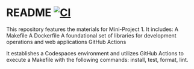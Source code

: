 # README [![CI](https://github.com/vivianzzzzz/Template/actions/workflows/ci.yml/badge.svg)](https://github.com/vivianzzzzz/Template/actions/workflows/ci.yml)
This repository features the materials for Mini-Project 1. It includes: 
A Makefile
A Dockerfile
A foundational set of libraries for development operations and web applications
GitHub Actions

It establishes a Codespaces environment and utilizes GitHub Actions to execute a Makefile with the following commands: install, test, format, lint.

